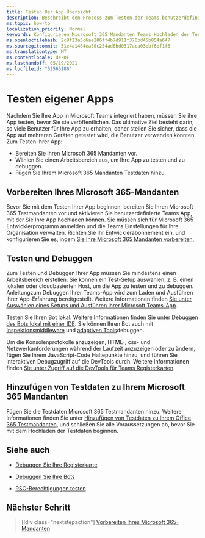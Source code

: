 ```yaml
---
title: Testen Der App-Übersicht
description: Beschreibt den Prozess zum Testen der Teams benutzerdefinierten App in Microsoft 365
ms.topic: how-to
localization_priority: Normal
keywords: Konfigurieren Microsoft 365 Mandanten Teams Hochladen der Test-App
ms.openlocfilehash: 2c9f23a5c6ae286ff4b7d911f370bd45b854a647
ms.sourcegitcommit: 51e4a1464ea58c254ad6bd0317aca03ebf6bf1f6
ms.translationtype: MT
ms.contentlocale: de-DE
ms.lasthandoff: 05/19/2021
ms.locfileid: "52565186"
---
```

# <a name="test-your-app"></a>Testen eigener Apps

Nachdem Sie Ihre App in Microsoft Teams integriert haben, müssen Sie ihre App testen, bevor Sie sie veröffentlichen. Das ultimative Ziel besteht darin, so viele Benutzer für Ihre App zu erhalten, daher stellen Sie sicher, dass die App auf mehreren Geräten getestet wird, die Benutzer verwenden könnten. Zum Testen Ihrer App:

* Bereiten Sie Ihren Microsoft 365 Mandanten vor.
* Wählen Sie einen Arbeitsbereich aus, um Ihre App zu testen und zu debuggen.
* Fügen Sie Ihrem Microsoft 365 Mandanten Testdaten hinzu.

## <a name="prepare-your-microsoft-365-tenant"></a>Vorbereiten Ihres Microsoft 365-Mandanten

Bevor Sie mit dem Testen Ihrer App beginnen, bereiten Sie Ihren Microsoft 365 Testmandanten vor und aktivieren Sie benutzerdefinierte Teams App, mit der Sie Ihre App hochladen können. Sie müssen sich für Microsoft 365 Entwicklerprogramm anmelden und die Teams Einstellungen für Ihre Organisation verwalten. Richten Sie Ihr Entwicklerabonnement ein, und konfigurieren Sie es, indem [Sie Ihre Microsoft 365 Mandanten vorbereiten.](~/concepts/build-and-test/prepare-your-o365-tenant.md)

## <a name="test-and-debug"></a>Testen und Debuggen

Zum Testen und Debuggen Ihrer App müssen Sie mindestens einen Arbeitsbereich erstellen. Sie können ein Test-Setup auswählen, z. B. einen lokalen oder cloudbasierten Host, um die App zu testen und zu debuggen. Anleitungzum Debuggen Ihrer Teams-App wird zum Laden und Ausführen ihrer App-Erfahrung bereitgestellt. Weitere Informationen finden [Sie unter Auswählen eines Setups und Ausführen ihrer Microsoft Teams-App](~/concepts/build-and-test/debug.md).

Testen Sie Ihren Bot lokal. Weitere Informationen finden Sie unter [Debuggen des Bots lokal mit einer IDE](~/bots/how-to/debug/locally-with-an-ide.md). Sie können Ihren Bot auch mit [Inspektionsmiddleware](/azure/bot-service/bot-service-debug-inspection-middleware?view=azure-bot-service-4.0&tabs=csharp&preserve-view=true) und [adaptiven Tools](/azure/bot-service/bot-service-debug-adaptive-tools?view=azure-bot-service-4.0&preserve-view=true)debuggen. 

Um die Konsolenprotokolle anzuzeigen, HTML-, css- und Netzwerkanforderungen während der Laufzeit anzuzeigen oder zu ändern, fügen Sie Ihrem JavaScript-Code Haltepunkte hinzu, und führen Sie interaktiven Debugzugriff auf die DevTools durch. Weitere Informationen finden [Sie unter Zugriff auf die DevTools für Teams Registerkarten](~/tabs/how-to/developer-tools.md). 

## <a name="add-test-data-to-your-microsoft-365-tenant"></a>Hinzufügen von Testdaten zu Ihrem Microsoft 365 Mandanten

Fügen Sie die Testdaten Microsoft 365 Testmandanten hinzu. Weitere Informationen finden Sie unter [Hinzufügen von Testdaten zu Ihrem Office 365 Testmandanten](~/concepts/build-and-test/test-data.md), und schließen Sie alle Voraussetzungen ab, bevor Sie mit dem Hochladen der Testdaten beginnen.

## <a name="see-also"></a>Siehe auch

- [Debuggen Sie Ihre Registerkarte](~/tabs/how-to/developer-tools.md)
 
- [Debuggen Sie Ihre Bots](~/bots/how-to/debug/locally-with-an-ide.md)

- [RSC-Berechtigungen testen](~/graph-api/rsc/test-resource-specific-consent.md)

## <a name="next-step"></a>Nächster Schritt

> [!div class="nextstepaction"]
> [Vorbereiten Ihres Microsoft 365-Mandanten](~/concepts/build-and-test/prepare-your-o365-tenant.md)
